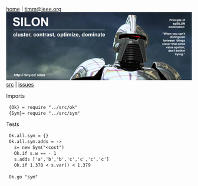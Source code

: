 <a name=top>&nbsp;<p></a>       
[home](http://tiny.cc/silon#top) |
<a href="mailto:timm@ieee.org">timm&commat;ieee.org</a>
<br> [<img width=900 src="https://github.com/timm/silon/raw/master/etc/img/banner.jpg">](http://tiny.cc/silon)<br>
[src](https://github.com/timm/silon/raw/master/src) | 
[issues](http://tiny.cc/silon)


Imports

     {Ok} = require "../src/ok"
     {Sym}= require "../src/sym"
  
Tests

     Ok.all.sym = {}
     Ok.all.sym.adds = ->
       s= new Sym("<cost")
       Ok.if s.w == - 1
       s.adds ['a','b','b','c','c','c','c']
       Ok.if 1.378 < s.var() < 1.379

     Ok.go "sym"
